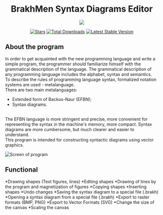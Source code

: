 <h1 align="center">BrakhMen Syntax Diagrams Editor</h1>
<p align="center"><img src="http://brakhmen.info/img/gitlogo.png"></p>

<p align="center">
<a href="https://github.com/N1ghtF1re/The-syntax-diagram-editor/stargazers"><img src="https://img.shields.io/github/stars/N1ghtF1re/The-syntax-diagram-editor.svg" alt="Stars"></a>
<a href="https://github.com/N1ghtF1re/The-syntax-diagram-editor/releases"><img src="https://img.shields.io/badge/downloads-4-brightgreen.svg" alt="Total Downloads"></a>
<a href="https://github.com/N1ghtF1re/The-syntax-diagram-editor/releases"><img src="https://img.shields.io/github/tag/N1ghtF1re/Map-of-emergency-incidents.svg" alt="Latest Stable Version"></a>
<!--<a href="https://github.com/N1ghtF1re/The-syntax-diagram-editor/blob/master/LICENSE"><img src="https://img.shields.io/github/license/N1ghtF1re/The-syntax-diagram-editor.svg" alt="License"></a>-->
</p>
 
 ## About the program
In order to get acquainted with the new programming language and write a simple program, the programmer should familiarize himself with the grammatical description of the language. The grammatical description of any programming language includes the alphabet, syntax and semantics.<br>
To describe the rules of programming language syntax, formalized notation systems are used - metalanguage.<br> There are two main metalanguages:
* Extended form of Backus-Naur (EFBN);
* Syntax diagrams.

<br>
The EFBN language is more stringent and precise, more convenient for representing the syntax in the machine's memory, more compact. Syntax diagrams are more cumbersome, but much clearer and easier to understand.<br>
This program is intended for constructing syntactic diagrams using vector graphics.

![Screen of program](https://github.com/N1ghtF1re/The-syntax-diagram-editor/blob/master/docs/%D0%9F%D0%BE%D1%8F%D1%81%D0%BD%D0%B8%D1%82%D0%B5%D0%BB%D1%8C%D0%BD%D0%B0%D1%8F%20%D0%B7%D0%B0%D0%BF%D0%B8%D1%81%D0%BA%D0%B0.files/image137.png)

## Functional
*Drawing shapes (Text figures, lines)
*Editing shapes
*Drawing of lines by the program and magnetization of figures
*Copying shapes
*Inserting shapes
*Undo changes
*Saving the syntax diagram to a special file (.brakh)
*Opening a syntax diagram from a special file (.brakh)
*Export to raster formats (BMP, PNG)
*Export to Vector Formats (SVG)
*Change the size of the canvas
*Scaling the canvas